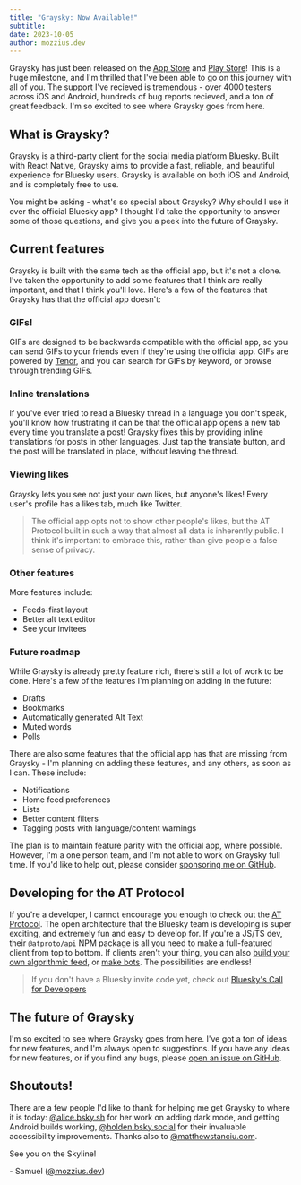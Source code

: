 ```yaml
---
title: "Graysky: Now Available!"
subtitle:
date: 2023-10-05
author: mozzius.dev
---
```


Graysky has just been released on the [App Store](https://apps.apple.com/us/app/graysky/id6448234181) and [Play Store](https://play.google.com/store/apps/details?id=dev.mozzius.graysky)! This is a huge milestone, and I'm thrilled that I've been able to go on this journey with all of you. The support I've recieved is tremendous - over 4000 testers across iOS and Android, hundreds of bug reports recieved, and a ton of great feedback. I'm so excited to see where Graysky goes from here.

## What is Graysky?

Graysky is a third-party client for the social media platform Bluesky. Built with React Native, Graysky aims to provide a fast, reliable, and beautiful experience for Bluesky users. Graysky is available on both iOS and Android, and is completely free to use.

You might be asking - what's so special about Graysky? Why should I use it over the official Bluesky app? I thought I'd take the opportunity to answer some of those questions, and give you a peek into the future of Graysky.

## Current features

Graysky is built with the same tech as the official app, but it's not a clone. I've taken the opportunity to add some features that I think are really important, and that I think you'll love. Here's a few of the features that Graysky has that the official app doesn't:

### GIFs!

GIFs are designed to be backwards compatible with the official app, so you can send GIFs to your friends even if they're using the official app. GIFs are powered by [Tenor](https://tenor.com/), and you can search for GIFs by keyword, or browse through trending GIFs.

### Inline translations

If you've ever tried to read a Bluesky thread in a language you don't speak, you'll know how frustrating it can be that the official app opens a new tab every time you translate a post! Graysky fixes this by providing inline translations for posts in other languages. Just tap the translate button, and the post will be translated in place, without leaving the thread.

### Viewing likes

Graysky lets you see not just your own likes, but anyone's likes! Every user's profile has a likes tab, much like Twitter.

>The official app opts not to show other people's likes, but the AT Protocol built in such a way that almost all data is inherently public. I think it's important to embrace this, rather than give people a false sense of privacy.

### Other features

More features include:

- Feeds-first layout
- Better alt text editor
- See your invitees

### Future roadmap

While Graysky is already pretty feature rich, there's still a lot of work to be done. Here's a few of the features I'm planning on adding in the future:

- Drafts
- Bookmarks
- Automatically generated Alt Text
- Muted words
- Polls

There are also some features that the official app has that are missing from Graysky - I'm planning on adding these features, and any others, as soon as I can. These include:

- Notifications
- Home feed preferences
- Lists
- Better content filters
- Tagging posts with language/content warnings

The plan is to maintain feature parity with the official app, where possible. However, I'm a one person team, and I'm not able to work on Graysky full time. If you'd like to help out, please consider [sponsoring me on GitHub](https://github.com/mozzius/graysky).

## Developing for the AT Protocol

If you're a developer, I cannot encourage you enough to check out the [AT Protocol](atproto.com). The open architecture that the Bluesky team is developing is super exciting, and extremely fun and easy to develop for. If you're a JS/TS dev, their `@atproto/api` NPM package is all you need to make a full-featured client from top to bottom. If clients aren't your thing, you can also [build your own algorithmic feed](https://github.com/bluesky-social/feed-generator), or [make bots](https://github.com/philnash/bsky-bot). The possibilities are endless!

>If you don't have a Bluesky invite code yet, check out [Bluesky's Call for Developers](https://atproto.com/blog/call-for-developers)

## The future of Graysky

I'm so excited to see where Graysky goes from here. I've got a ton of ideas for new features, and I'm always open to suggestions. If you have any ideas for new features, or if you find any bugs, please [open an issue on GitHub](https://github.com/mozzius/graysky/issues).

## Shoutouts!

There are a few people I'd like to thank for helping me get Graysky to where it is today: [@alice.bsky.sh](https://bsky.app/profile/alice.bsky.sh) for her work on adding dark mode, and getting Android builds working, [@holden.bsky.social](https://bsky.app/profile/holden.bsky.social) for their invaluable accessibility improvements. Thanks also to [@matthewstanciu.com](https://bsky.app/profile/matthewstanciu.com).

See you on the Skyline!

\- Samuel ([@mozzius.dev](https://bsky.app/profile/mozzius.dev))
